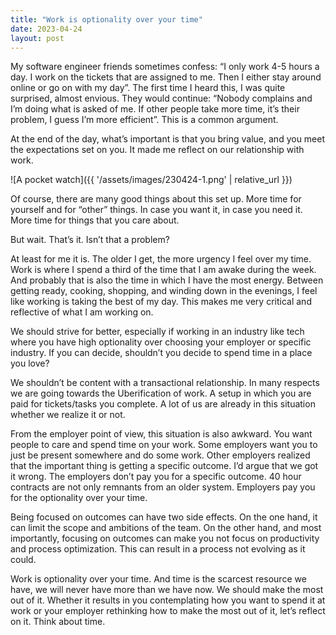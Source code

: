 ```yaml
---
title: "Work is optionality over your time"
date: 2023-04-24
layout: post
---
```


My software engineer friends sometimes confess: “I only work 4-5 hours a day. I work on the tickets that are assigned to me. Then I either stay around online or go on with my day”. The first time I heard this, I was quite surprised, almost envious. They would continue: “Nobody complains and I’m doing what is asked of me. If other people take more time, it’s their problem, I guess I’m more efficient”. This is a common argument.

At the end of the day, what’s important is that you bring value, and you meet the expectations set on you. It made me reflect on our relationship with work.

![A pocket watch]({{ '/assets/images/230424-1.png' | relative_url }})

Of course, there are many good things about this set up. More time for yourself and for “other” things. In case you want it, in case you need it. More time for things that you care about.

But wait. That’s it. Isn’t that a problem?

At least for me it is. The older I get, the more urgency I feel over my time. Work is where I spend a third of the time that I am awake during the week. And probably that is also the time in which I have the most energy. Between getting ready, cooking, shopping, and winding down in the evenings, I feel like working is taking the best of my day. This makes me very critical and reflective of what I am working on.

We should strive for better, especially if working in an industry like tech where you have high optionality over choosing your employer or specific industry. If you can decide, shouldn’t you decide to spend time in a place you love?

We shouldn’t be content with a transactional relationship. In many respects we are going towards the Uberification of work. A setup in which you are paid for tickets/tasks you complete. A lot of us are already in this situation whether we realize it or not.

From the employer point of view, this situation is also awkward. You want people to care and spend time on your work. Some employers want you to just be present somewhere and do some work. Other employers realized that the important thing is getting a specific outcome.  I’d argue that we got it wrong. The employers don’t pay you for a specific outcome. 40 hour contracts are not only remnants from an older system. Employers pay you for the optionality over your time.

Being focused on outcomes can have two side effects. On the one hand, it can limit the scope and ambitions of the team. On the other hand, and most importantly, focusing on outcomes can make you not focus on productivity and process optimization. This can result in a process not evolving as it could.

Work is optionality over your time. And time is the scarcest resource we have, we will never have more than we have now. We should make the most out of it. Whether it results in you contemplating how you want to spend it at work or your employer rethinking how to make the most out of it, let’s reflect on it. Think about time.